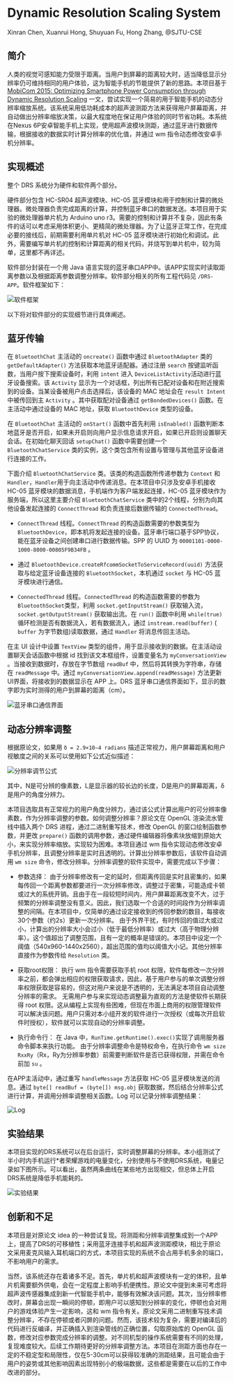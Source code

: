# **Dynamic Resolution Scaling System** 

Xinran Chen, Xuanrui Hong, Shuyuan Fu, Hong Zhang, @SJTU-CSE

## **简介**

人类的视觉可感知能力受限于距离。当用户到屏幕的距离较大时，适当降低显示分辨率仍可维持相同的用户体验，这为智能手机的节能提供了新的思路。本项目基于 [MobiCom 2015: Optimizing Smartphone Power Consumption through Dynamic Resolution Scaling](https://doi.org/10.1145/2789168.2790117) 一文，尝试实现一个简易的用于智能手机的动态分辨率缩放系统。该系统采用低功耗成本的超声波测距方法来获得用户屏幕距离，并自动做出分辨率缩放决策，以最大程度地在保证用户体验的同时节省功耗。本系统在Nexus 6P安卓智能手机上实现，使用超声波模块测距，通过蓝牙进行数据传输，根据接收的数据实时计算分辨率的优化值，并通过 wm 指令动态修改安卓手机分辨率。

## **实现概述**

整个 DRS 系统分为硬件和软件两个部分。

硬件部分包含 HC-SR04 超声波模块、HC-05 蓝牙模块和用于控制和计算的微处理器。微处理器负责完成距离的计算，并控制蓝牙串口的数据发送。本项目用于实验的微处理器单片机为 Arduino uno r3。需要的控制和计算并不复杂，因此有条件的话可以考虑采用体积更小、更精简的微处理器。为了让蓝牙正常工作，在完成必要的接线后，前期需要利用单片机对 HC-05 蓝牙模块进行初始化和调试。此外，需要编写单片机的控制和计算距离的相关代码，并烧写到单片机中，较为简单，这里都不再详述。

软件部分封装在一个用 Java 语言实现的蓝牙串口APP中。该APP实现实时读取距离参数以及根据距离参数调整分辨率。软件部分相关的所有工程代码见 `/DRS-APP`。软件框架如下：

![软件框架](images/软件框架.jpg)

以下将对软件部分的实现细节进行具体阐述。

## **蓝牙传输**

在 `BluetoothChat` 主活动的 `oncreate()` 函数中通过 `BluetoothAdapter` 类的 `getDefaultAdapter()` 方法获取本地蓝牙适配器。通过注册 `search` 按键监听函数，当用户按下搜索设备时，利用 `intent` 进入 `DeviceListActivity`活动进行蓝牙设备搜索。该 `Activity` 显示为一个对话框，列出所有已配对设备和在附近搜索到的设备。当某设备被用户点击选择后，该设备的 MAC 地址会在 `result Intent` 中被传回到主 `Activity` 。其中获取配对设备通过 `getBondedDevices()` 函数。在主活动中通过设备的 MAC 地址，获取 `BluetoothDevice` 类型的设备。

在 `BluetoothChat` 主活动的 `onStart()` 函数中首先利用 `isEnabled()` 函数判断本地蓝牙是否开启，如果未开启则向用户显示信息请求开启，如果已开启则设置聊天会话。在初始化聊天回话 `setupChat()` 函数中需要创建一个 `BluetoothChatService` 类的实例，这个类包含所有设置与管理与其他蓝牙设备进行连接的工作。

下面介绍 `BluetoothChatService` 类。该类的构造函数所传递参数为 `Context` 和 `Handler`，`Handler`用于向主活动中传递消息。在本项目中只涉及安卓手机接收 HC-05 蓝牙模块的数据消息，手机端作为客户端发起连接，HC-05 蓝牙模块作为服务端，所以这里主要介绍 `BluetoothChatService` 类中的2个线程，分别为向其他设备发起连接的 `ConnectThread` 和负责连接后数据传输的 `ConnectedThread`。

* `ConnectThread` 线程。`ConnectThread` 的构造函数需要的参数类型为 `BluetoothDevice`，即本机将发起连接的设备。蓝牙串行端口基于SPP协议，能在蓝牙设备之间创建串口进行数据传输。SPP 的 UUID 为 `00001101-0000-1000-8000-00805F9B34FB` 。

* 通过 `BluetoothDevice.createRfcommSocketToServiceRecord(uuid)` 方法获取与给定蓝牙设备连接的 `BluetoothSocket`，本机通过 `socket` 与 HC-05 蓝牙模块进行通信。

* `ConnectedThread` 线程。`ConnectedThread` 的构造函数需要的参数为 `BluetoothSocket`类型，利用 `socket.getInputStream()` 获取输入流，`socket.getOutputStream()` 获取输出流。在 `run()` 函数中利用 `while(true)` 循环检测是否有数据流入，若有数据流入，通过 `instream.read(buffer)` ( `buffer` 为字节数组)读取数据，通过 `Handler` 将消息传回主活动。

在主 UI 设计中设置 `TextView` 类型的组件，用于显示接收到的数据。在主活动设置聊天会话函数中根据 id 找到该文本框组件，设置变量名为 `myConversationView` 。当接收到数据时，存放在字节数组 `readBuf` 中，然后将其转换为字符串，存储在 `readMessage` 中。通过 `myConversationView.append(readMessage)` 方法更新UI界面，将接收到的数据显示在 APP 上。DRS 蓝牙串口通信界面如下，显示的数字即为实时测得的用户到屏幕的距离（cm）。

![蓝牙串口通信界面](images/蓝牙串口通信界面.jpg)

## **动态分辨率调整**

根据原论文，如果用 `δ = 2.9×10−4 radians` 描述正常视力，用户屏幕距离和用户视敏度之间的关系可以使用如下公式近似描述：

![分辨率调节公式](images/分辨率调节公式.png)

其中，N是可分辨的像素数，L是显示器的较长边的长度，D是用户的屏幕距离，δ是用户的角度分辨力。

本项目选取具有正常视力的用户角度分辨力，通过该公式计算出用户的可分辨率像素数，作为分辨率调整的参数。如何调整分辨率？原论文在 OpenGL 渲染流水管线中插入两个 DRS 进程，通过二进制重写技术，修改 OpenGL 的窗口绘制函数参数，并更改 `prepare()` 函数的调用参数，通过硬件编辑器将像素块放缩到原始大小，来实现分辨率缩放。实现较为困难。本项目通过 wm 指令实现动态修改安卓手机分辨率，且调整分辨率是实时且透明的。计算出分辨率参数后，该软件自动调用 `wm size` 命令，修改分辨率。分辨率调整的软件实现中，需要完成以下步骤：
* 参数选择：
由于分辨率修改有一定的延时，但距离传回是实时且密集的，如果每传回一个距离参数都要进行一次分辨率修改，调整过于密集，可能造成卡顿或过大的系统开销。且由于在一段较短时间内，用户屏幕距离改变不大，过于频繁的分辨率调整没有意义。因此，我们选取一个合适的时间段作为分辨率调整的间隔。在本项目中，仅简单的通过设定接收到的传回参数的数目，每接收30个参数（约2s）更新一次分辨率。
由于外界干扰，有时传回的值过大或过小，计算出的分辨率大小会过小（低于最低分辨率）或过大（高于物理分辨率）。这个值超出了调整范围，且有一定的概率是错误的。本项目中设定一个阈值（540x960-1440x2560），超出范围的值均以阈值大小记。其他分辨率直接作为参数传给 `Resolution` 类。

* 获取root权限：
执行 wm 指令需要获取手机 root 权限，软件每修改一次分辨率之前，都会弹出相应的权限获取请求，因此，基于用户参与的单次调整分辨率权限获取是容易的，但这对用户来说是不透明的，无法满足本项目自动调整分辨率的需求。
无需用户参与来实现动态调整最为直观的方法是使软件长期获得 root 权限。这从编程上实现有些困难，但现在市面上商用的权限管理软件可以解决该问题。用户只需对本小组开发的软件进行一次授权（或每次开启软件时授权），软件就可以实现自动的分辨率调整。

* 执行命令行：
在 Java 中，`RunTime.getRuntime().exec()`实现了调用服务器命令脚本来执行功能。
由于分辨率调整命令是特权命令，在执行命令 `wm size RxxRy`（Rx，Ry为分辨率参数）前需要判断软件是否已获得权限，并需在命令前加 `su` 。

在APP主活动中，通过重写 `handleMessage` 方法获取 HC-05 蓝牙模块发送的消息。通过 `byte[] readBuf = (byte[]) msg.obj` 获取数据，然后结合分辨率公式进行计算，并调用分辨率调整相关函数。Log 可以记录分辨率调整结果：

![Log](images/Log.jpg)

## **实验结果**

本项目实现的DRS系统可以在后台运行，实时调整屏幕的分辨率。本小组测试了半小时内手机运行*者荣耀游戏的电量变化，分别使用与不使用DRS系统，电量记录如下图所示。可以看出，虽然两条曲线在某些地方出现相交，但总体上开启DRS系统是降低手机能耗的。

![实验结果](images/实验结果.png)

## **创新和不足**

本项目是对原论文 idea 的一种尝试复现。将测距和分辨率调整集成到一个APP上，提高了DRS的可移植性；采用蓝牙连接手机和超声波测距模块，相比于原论文采用麦克风输入耳机端口的方式，本项目实现的系统不会占用手机多余的端口，不影响用户的需求。

当然，该系统还存在着诸多不足。首先，单片机和超声波模块有一定的体积，且单片机需要额外供电，会在一定程度上影响手机便携性。原论文中提到未来可考虑将超声波传感器集成到新一代智能手机中，能够有效解决该问题。其次，当分辨率修改时，屏幕会出现一瞬间的停顿，即用户可以感知到分辨率的变化，停顿也会对用户的游戏体验产生一定影响，这和 wm 指令有关。原论文采用二进制重写技术调整分辨率，不存在停顿或者闪屏的问题。然而，该技术较为复杂，需要对编译后的代码进行反编译，并正确插入到渲染管线的正确位置，勾取原始库的 OpenGL 函数，修改对应参数完成分辨率的调整。对不同机型的操作系统需要有不同的处理，复现难度较大。后续工作期待更好的分辨率调整方法。本项目在测距方面也存在一定的不稳定型和局限性，仅在5-30cm可以获得较准确的测距结果，且可能会由于用户的姿势或其他影响因素出现特别小的极端数据，这些都是需要在以后的工作中改进的部分。
